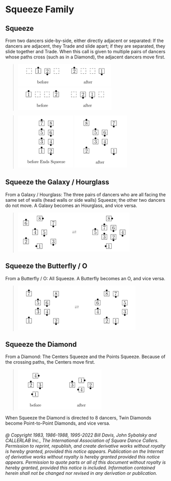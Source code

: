 
# Squeeze Family

## Squeeze

From two dancers side-by-side, either directly adjacent or separated: If the dancers are
adjacent, they Trade and slide apart; if they are separated, 
they slide together and Trade. When this call is given to multiple pairs of dancers
whose paths cross (such as in a Diamond), the
adjacent dancers move first.


>
> ![alt](squeeze-1.png)
> ![alt](squeeze-2.png)
>

>
> ![alt](squeeze-3.png)
> ![alt](squeeze-4.png)
>

## Squeeze the  Galaxy / Hourglass

From a Galaxy / Hourglass: The three pairs of dancers
who are all facing the same set of walls
(head walls or side walls) Squeeze; the other two dancers
do not move. A Galaxy becomes an
Hourglass, and vice versa.

>
> ![alt](squeeze-5.png)
>

## Squeeze the Butterfly / O

From a Butterfly / O: All Squeeze. A Butterfly becomes an O, and vice versa.

>
> ![alt](squeeze-6.png)
>

## Squeeze the Diamond

From a Diamond: The Centers Squeeze and the Points Squeeze. Because of the crossing paths,
the Centers move first.

>
> ![alt](squeeze-7.png)
>

When Squeeze the Diamond is directed to 8 dancers, Twin Diamonds become Point-to-Point
Diamonds, and vice versa.

###### @ Copyright 1983, 1986-1988, 1995-2022 Bill Davis, John Sybalsky and CALLERLAB Inc., The International Association of Square Dance Callers. Permission to reprint, republish, and create derivative works without royalty is hereby granted, provided this notice appears. Publication on the Internet of derivative works without royalty is hereby granted provided this notice appears. Permission to quote parts or all of this document without royalty is hereby granted, provided this notice is included. Information contained herein shall not be changed nor revised in any derivation or publication.
